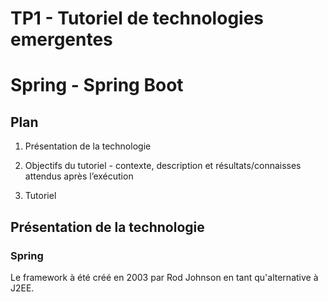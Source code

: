TP1 - Tutoriel de technologies emergentes
======


# Spring - Spring Boot




## Plan 

1. Présentation de la technologie

2. Objectifs du tutoriel - contexte, description et résultats/connaisses  attendus après  l’exécution

3. Tutoriel


## Présentation de la technologie 

### Spring 

  Le framework à été créé en 2003 par Rod Johnson en tant qu'alternative à J2EE.
